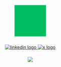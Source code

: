 <div align="center">  
  <img height="100"; src="./media/intro2.gif" />
</div>

###

<div align="center">
  <a href="https://www.linkedin.com/in/ndapham/"> <img src="https://img.shields.io/static/v1?message=LinkedIn&logo=linkedin&label=&color=0077B5&logoColor=white&labelColor=&style=for-the-badge" height="25" alt="linkedin logo"  />
  <a href="https://x.com/ndapham00"> <img src="https://img.shields.io/static/v1?message=X&logo=x&label=&color=1DA1F2&logoColor=white&labelColor=&style=for-the-badge" height="25" alt="x logo"  /> 
</div>


###

<div align="center">
  <img src="https://visitor-badge.laobi.icu/badge?page_id=ndapham.ndapham&"  />
</div>

###
